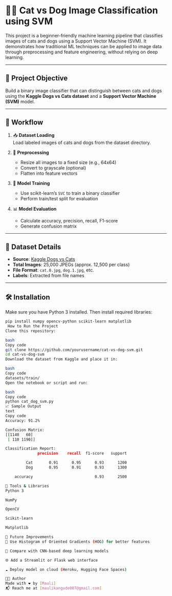 # 🐶🐱 Cat vs Dog Image Classification using SVM

This project is a beginner-friendly machine learning pipeline that classifies images of cats and dogs using a Support Vector Machine (SVM). It demonstrates how traditional ML techniques can be applied to image data through preprocessing and feature engineering, without relying on deep learning.

---

## 🎯 Project Objective

Build a binary image classifier that can distinguish between cats and dogs using the **Kaggle Dogs vs Cats dataset** and a **Support Vector Machine (SVM)** model.

---

## 🧠 Workflow

1. 📥 **Dataset Loading**  
   Load labeled images of cats and dogs from the dataset directory.

2. 🧼 **Preprocessing**  
   - Resize all images to a fixed size (e.g., 64x64)  
   - Convert to grayscale (optional)  
   - Flatten into feature vectors  

3. 🧪 **Model Training**  
   - Use scikit-learn’s `SVC` to train a binary classifier  
   - Perform train/test split for evaluation  

4. 📊 **Model Evaluation**  
   - Calculate accuracy, precision, recall, F1-score  
   - Generate confusion matrix

---

## 📁 Dataset Details

- **Source**: [Kaggle Dogs vs Cats](https://www.kaggle.com/c/dogs-vs-cats)
- **Total Images**: 25,000 JPEGs (approx. 12,500 per class)
- **File Format**: `cat.0.jpg`, `dog.1.jpg`, etc.
- **Labels**: Extracted from file names

---

## 🛠️ Installation

Make sure you have Python 3 installed. Then install required libraries:

```bash  
pip install numpy opencv-python scikit-learn matplotlib
 How to Run the Project
Clone this repository:

bash
Copy code
git clone https://github.com/yourusername/cat-vs-dog-svm.git
cd cat-vs-dog-svm
Download the dataset from Kaggle and place it in:

bash
Copy code
datasets/train/
Open the notebook or script and run:

bash
Copy code
python cat_dog_svm.py
📈 Sample Output
text
Copy code
Accuracy: 91.2%

Confusion Matrix:
[[1140   60]
 [ 110 1190]]

Classification Report:
              precision    recall  f1-score   support

         Cat       0.91      0.95      0.93      1200
         Dog       0.95      0.91      0.93      1300

    accuracy                           0.93      2500

🧰 Tools & Libraries
Python 3

NumPy

OpenCV

Scikit-learn

Matplotlib

🔮 Future Improvements
🧪 Use Histogram of Oriented Gradients (HOG) for better features

🤖 Compare with CNN-based deep learning models

🌐 Add a Streamlit or Flask web interface

☁️ Deploy model on cloud (Heroku, Hugging Face Spaces)

👨‍💻 Author
Made with ❤️ by [Mauli]
📬 Reach me at [maulikangude007@gmail.com]
